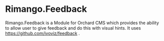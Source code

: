 Rimango.Feedback
================

Rimango.Feedback is a Module for Orchard CMS which provides the ability to allow user to give feedback and do this with visual hints. It uses https://github.com/ivoviz/feedback .
